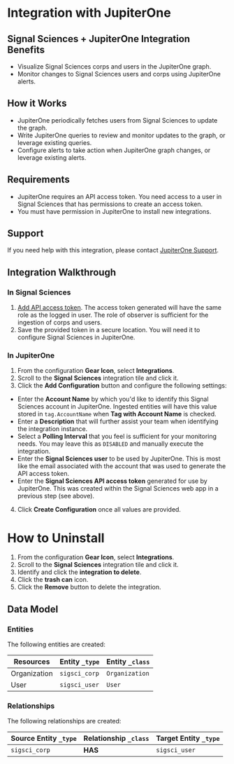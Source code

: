 # Integration with JupiterOne

## Signal Sciences + JupiterOne Integration Benefits

- Visualize Signal Sciences corps and users in the JupiterOne graph.
- Monitor changes to Signal Sciences users and corps using JupiterOne alerts.

## How it Works

- JupiterOne periodically fetches users from Signal Sciences to update the
  graph.
- Write JupiterOne queries to review and monitor updates to the graph, or
  leverage existing queries.
- Configure alerts to take action when JupiterOne graph changes, or leverage
  existing alerts.

## Requirements

- JupiterOne requires an API access token. You need access to a user in Signal
  Sciences that has permissions to create an access token.
- You must have permission in JupiterOne to install new integrations.

## Support

If you need help with this integration, please contact
[JupiterOne Support](https://support.jupiterone.io).

## Integration Walkthrough

### In Signal Sciences

1. [Add API access token](https://dashboard.signalsciences.net/corps/jupiterone/user/apitokens#add).
   The access token generated will have the same role as the logged in user. The
   role of observer is sufficient for the ingestion of corps and users.
2. Save the provided token in a secure location. You will need it to configure
   Signal Sciences in JupiterOne.

### In JupiterOne

1. From the configuration **Gear Icon**, select **Integrations**.
2. Scroll to the **Signal Sciences** integration tile and click it.
3. Click the **Add Configuration** button and configure the following settings:

- Enter the **Account Name** by which you'd like to identify this Signal
  Sciences account in JupiterOne. Ingested entities will have this value stored
  in `tag.AccountName` when **Tag with Account Name** is checked.
- Enter a **Description** that will further assist your team when identifying
  the integration instance.
- Select a **Polling Interval** that you feel is sufficient for your monitoring
  needs. You may leave this as `DISABLED` and manually execute the integration.
- Enter the **Signal Sciences user** to be used by JupiterOne. This is most like
  the email associated with the account that was used to generate the API access
  token.
- Enter the **Signal Sciences API access token** generated for use by
  JupiterOne. This was created within the Signal Sciences web app in a previous
  step (see above).

4. Click **Create Configuration** once all values are provided.

# How to Uninstall

1. From the configuration **Gear Icon**, select **Integrations**.
2. Scroll to the **Signal Sciences** integration tile and click it.
3. Identify and click the **integration to delete**.
4. Click the **trash can** icon.
5. Click the **Remove** button to delete the integration.

<!-- {J1_DOCUMENTATION_MARKER_START} -->
<!--
********************************************************************************
NOTE: ALL OF THE FOLLOWING DOCUMENTATION IS GENERATED USING THE
"j1-integration document" COMMAND. DO NOT EDIT BY HAND! PLEASE SEE THE DEVELOPER
DOCUMENTATION FOR USAGE INFORMATION:

https://github.com/JupiterOne/sdk/blob/main/docs/integrations/development.md
********************************************************************************
-->

## Data Model

### Entities

The following entities are created:

| Resources    | Entity `_type` | Entity `_class` |
| ------------ | -------------- | --------------- |
| Organization | `sigsci_corp`  | `Organization`  |
| User         | `sigsci_user`  | `User`          |

### Relationships

The following relationships are created:

| Source Entity `_type` | Relationship `_class` | Target Entity `_type` |
| --------------------- | --------------------- | --------------------- |
| `sigsci_corp`         | **HAS**               | `sigsci_user`         |

<!--
********************************************************************************
END OF GENERATED DOCUMENTATION AFTER BELOW MARKER
********************************************************************************
-->
<!-- {J1_DOCUMENTATION_MARKER_END} -->
